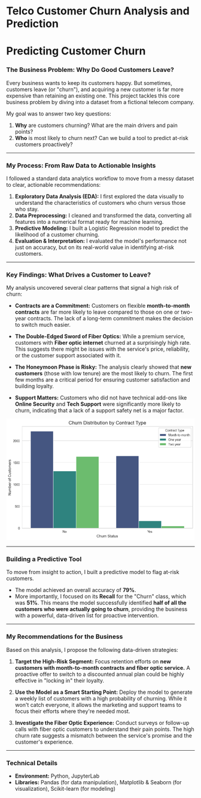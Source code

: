 # Telco Customer Churn Analysis and Prediction
# Predicting Customer Churn

### The Business Problem: Why Do Good Customers Leave?

Every business wants to keep its customers happy. But sometimes, customers leave (or "churn"), and acquiring a new customer is far more expensive than retaining an existing one. This project tackles this core business problem by diving into a dataset from a fictional telecom company.

My goal was to answer two key questions:
1.  **Why** are customers churning? What are the main drivers and pain points?
2.  **Who** is most likely to churn next? Can we build a tool to predict at-risk customers proactively?

---
### My Process: From Raw Data to Actionable Insights

I followed a standard data analytics workflow to move from a messy dataset to clear, actionable recommendations:
1.  **Exploratory Data Analysis (EDA):** I first explored the data visually to understand the characteristics of customers who churn versus those who stay.
2.  **Data Preprocessing:** I cleaned and transformed the data, converting all features into a numerical format ready for machine learning.
3.  **Predictive Modeling:** I built a Logistic Regression model to predict the likelihood of a customer churning.
4.  **Evaluation & Interpretation:** I evaluated the model's performance not just on accuracy, but on its real-world value in identifying at-risk customers.

---
### Key Findings: What Drives a Customer to Leave? 

My analysis uncovered several clear patterns that signal a high risk of churn:

* **Contracts are a Commitment:** Customers on flexible **month-to-month contracts** are far more likely to leave compared to those on one or two-year contracts. The lack of a long-term commitment makes the decision to switch much easier.

* **The Double-Edged Sword of Fiber Optics:** While a premium service, customers with **Fiber optic internet** churned at a surprisingly high rate. This suggests there might be issues with the service's price, reliability, or the customer support associated with it.

* **The Honeymoon Phase is Risky:** The analysis clearly showed that **new customers** (those with low tenure) are the most likely to churn. The first few months are a critical period for ensuring customer satisfaction and building loyalty.

* **Support Matters:** Customers who did not have technical add-ons like **Online Security** and **Tech Support** were significantly more likely to churn, indicating that a lack of a support safety net is a major factor.

![Churn Rate by Contract Type](dashboard/dashboard.png)

---
### Building a Predictive Tool 

To move from insight to action, I built a predictive model to flag at-risk customers.

* The model achieved an overall accuracy of **79%**.
* More importantly, I focused on its **Recall** for the "Churn" class, which was **51%**. This means the model successfully identified **half of all the customers who were actually going to churn**, providing the business with a powerful, data-driven list for proactive intervention.

---
### My Recommendations for the Business 

Based on this analysis, I propose the following data-driven strategies:

1.  **Target the High-Risk Segment:** Focus retention efforts on **new customers with month-to-month contracts and fiber optic service.** A proactive offer to switch to a discounted annual plan could be highly effective in "locking in" their loyalty.

2.  **Use the Model as a Smart Starting Point:** Deploy the model to generate a weekly list of customers with a high probability of churning. While it won't catch everyone, it allows the marketing and support teams to focus their efforts where they're needed most.

3.  **Investigate the Fiber Optic Experience:** Conduct surveys or follow-up calls with fiber optic customers to understand their pain points. The high churn rate suggests a mismatch between the service's promise and the customer's experience.

---
### Technical Details

* **Environment:** Python, JupyterLab
* **Libraries:** Pandas (for data manipulation), Matplotlib & Seaborn (for visualization), Scikit-learn (for modeling)
